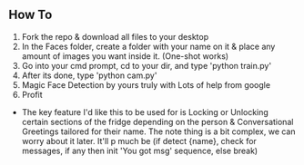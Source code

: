 How To
--------
1) Fork the repo & download all files to your desktop
2) In the Faces folder, create a folder with your name on it 
   & place any amount of images you want inside it. (One-shot works)
3) Go into your cmd prompt, cd to your dir, and type 'python train.py'
4) After its done, type 'python cam.py'
5) Magic Face Detection by yours truly with Lots of help from google
6) Profit

- The key feature I'd like this to be used for is Locking or Unlocking
  certain sections of the fridge depending on the person & Conversational
  Greetings tailored for their name. The note thing is a bit complex, we
  can worry about it later. It'll p much be (if detect {name}, check for
  messages, if any then init 'You got msg' sequence, else break)
